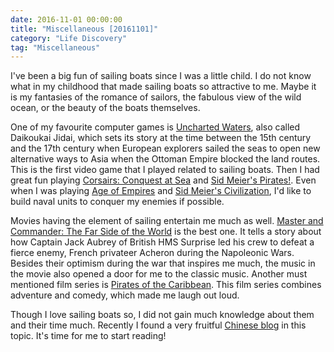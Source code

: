 ```yaml
---
date: 2016-11-01 00:00:00
title: "Miscellaneous [20161101]"
category: "Life Discovery"
tag: "Miscellaneous"
---
```


I've been a big fun of sailing boats since I was a little child. I do not know what in my childhood that made sailing boats so attractive to me. Maybe it is my fantasies of the romance of sailors, the fabulous view of the wild ocean, or the beauty of the boats themselves. 

One of my favourite computer games is [Uncharted Waters](https://en.wikipedia.org/wiki/Uncharted_Waters), also called Daikoukai Jidai, which sets its story at the time between the 15th century and the 17th century when European explorers sailed the seas to open new alternative ways to Asia when the Ottoman Empire blocked the land routes. This is the first video game that I played related to sailing boats. Then I had great fun playing [Corsairs: Conquest at Sea](https://en.wikipedia.org/wiki/Corsairs:_Conquest_at_Sea) and [Sid Meier's Pirates!](https://en.wikipedia.org/wiki/Sid_Meier%27s_Pirates!_(2004_video_game)). Even when I was playing [Age of Empires](https://en.wikipedia.org/wiki/Age_of_Empires) and [Sid Meier's Civilization](https://en.wikipedia.org/wiki/Civilization_(series)), I'd like to build naval units to conquer my enemies if possible.

Movies having the element of sailing entertain me much as well. [Master and Commander: The Far Side of the World](https://en.wikipedia.org/wiki/Master_and_Commander:_The_Far_Side_of_the_World) is the best one. It tells a story about how Captain Jack Aubrey of British HMS Surprise led his crew to defeat a fierce enemy, French privateer Acheron during the Napoleonic Wars. Besides their optimism during the war that inspires me much, the music in the movie also opened a door for me to the classic music. Another must mentioned film series is [Pirates of the Caribbean](https://en.wikipedia.org/wiki/Pirates_of_the_Caribbean_(film_series)). This film series combines adventure and comedy, which made me laugh out loud.

Though I love sailing boats so, I did not gain much knowledge about them and their time much. Recently I found a very fruitful [Chinese blog](http://weibo.com/ttarticle/p/show?id=2309404036325048201909) in this topic. It's time for me to start reading!